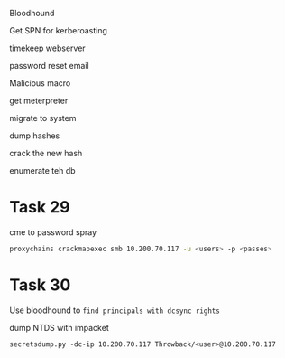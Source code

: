 Bloodhound

Get SPN for kerberoasting

timekeep webserver

password reset email

Malicious macro

get meterpreter

migrate to system

dump hashes

crack the new hash

enumerate teh db

# Task 29

cme to password spray

```bash
proxychains crackmapexec smb 10.200.70.117 -u <users> -p <passes>
```

# Task 30

Use bloodhound to `find principals with dcsync rights`

dump NTDS with impacket
```
secretsdump.py -dc-ip 10.200.70.117 Throwback/<user>@10.200.70.117
```

